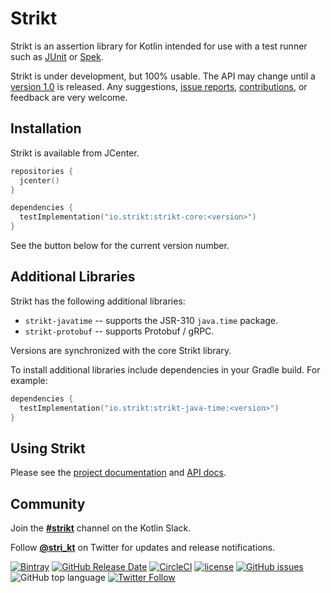 # Strikt

Strikt is an assertion library for Kotlin intended for use with a test runner such as [JUnit](https://junit.org/junit5/) or [Spek](http://spekframework.org/).

Strikt is under development, but 100% usable.
The API may change until a [version 1.0](https://github.com/robfletcher/strikt/milestone/1) is released.
Any suggestions, [issue reports](https://github.com/robfletcher/strikt/issues), [contributions](https://github.com/robfletcher/strikt/pulls), or feedback are very welcome.

## Installation

Strikt is available from JCenter.

```kotlin
repositories { 
  jcenter() 
}

dependencies {
  testImplementation("io.strikt:strikt-core:<version>")
}
```

See the button below for the current version number.

## Additional Libraries

Strikt has the following additional libraries:

* `strikt-javatime` -- supports the JSR-310 `java.time` package.
* `strikt-protobuf` -- supports Protobuf / gRPC.

Versions are synchronized with the core Strikt library.

To install additional libraries include dependencies in your Gradle build.
For example:

```kotlin
dependencies {
  testImplementation("io.strikt:strikt-java-time:<version>")
}
```

## Using Strikt

Please see the [project documentation](https://strikt.io/) and [API docs](https://strikt.io/api/strikt-core).

## Community

Join the [**#strikt**](https://kotlinlang.slack.com/messages/CAR7KJ96J) channel on the Kotlin Slack.

Follow [**@stri_kt**](https://twitter.com/stri_kt) on Twitter for updates and release notifications.
 
[![Bintray](https://img.shields.io/badge/dynamic/json.svg?label=latest%20release&url=https%3A%2F%2Fapi.bintray.com%2F%2Fpackages%2Frobfletcher%2Fmaven%2Fstrikt-core%2Fversions%2F_latest&query=name&colorB=0094cd&style=for-the-badge)](https://bintray.com/robfletcher/maven/strikt-core)
[![GitHub Release Date](https://img.shields.io/github/release-date/robfletcher/strikt.svg?style=for-the-badge)](https://github.com/robfletcher/strikt/releases)
[![CircleCI](https://img.shields.io/circleci/project/github/robfletcher/strikt/master.svg?style=for-the-badge)](https://circleci.com/gh/robfletcher/strikt/tree/master)
[![license](https://img.shields.io/github/license/robfletcher/strikt.svg?style=for-the-badge)](https://www.apache.org/licenses/LICENSE-2.0.html)
[![GitHub issues](https://img.shields.io/github/issues/robfletcher/strikt.svg?style=for-the-badge)](https://github.com/robfletcher/strikt/issues)
![GitHub top language](https://img.shields.io/github/languages/top/robfletcher/strikt.svg?style=for-the-badge)
[![Twitter Follow](https://img.shields.io/twitter/follow/stri_kt.svg?style=for-the-badge&label=Twitter)](https://twitter.com/stri_kt)
